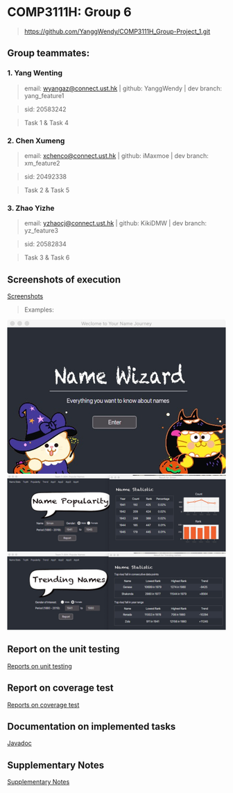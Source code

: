 # COMP3111H: Group 6

> https://github.com/YanggWendy/COMP3111H_Group-Project_1.git

## Group teammates:

### 1. Yang Wenting


> email:  wyangaz@connect.ust.hk | github: YanggWendy | dev branch: yang_feature1

> sid: 20583242

> Task 1 & Task 4

### 2. Chen Xumeng

> email: xchenco@connect.ust.hk | github: iMaxmoe | dev branch: xm_feature2

> sid: 20492338

> Task 2 & Task 5

### 3. Zhao Yizhe

> email: yzhaocj@connect.ust.hk | github: KikiDMW | dev branch: yz_feature3

> sid: 20582834

> Task 3 & Task 6

## Screenshots of execution
[Screenshots](https://github.com/YanggWendy/COMP3111H_Group-Project_1/tree/master/screenshots)

> Examples:

![image](https://github.com/YanggWendy/COMP3111H_Group-Project_1/blob/master/screenshots/1.jpg)
![image](https://github.com/YanggWendy/COMP3111H_Group-Project_1/blob/master/screenshots/3.jpg)
![image](https://github.com/YanggWendy/COMP3111H_Group-Project_1/blob/master/screenshots/4.jpg)

## Report on the unit testing
[Reports on unit testing](https://github.com/YanggWendy/COMP3111H_Group-Project_1/tree/master/test%20report/test)

## Report on coverage test
[Reports on coverage test](https://github.com/YanggWendy/COMP3111H_Group-Project_1/tree/master/test%20report/jacocoHTML)

## Documentation on implemented tasks
[Javadoc](https://github.com/YanggWendy/COMP3111H_Group-Project_1/tree/master/javadoc)

## Supplementary Notes
[Supplementary Notes](https://github.com/YanggWendy/COMP3111H_Group-Project_1/blob/master/Supplementary%20Notes.pdf)
